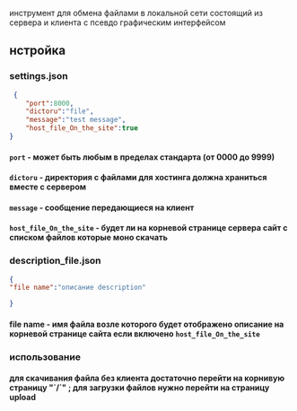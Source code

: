 инструмент для обмена файлами в локальной сети состоящий из сервера и клиента с псевдо графическим интерфейсом 
## нстройка
### settings.json

```json
 {
    "port":8000,
    "dictoru":"file",
    "message":"test message",
    "host_file_On_the_site":true 
}
```

#### `port` - может быть любым в пределах стандарта (от 0000 до 9999)
 
#### `dictoru` - директория с файлами для хостинга должна храниться вместе с сервером
 
#### `message` - сообщение передающиеся на клиент
 
#### `host_file_On_the_site` - будет ли на корневой странице сервера сайт с списком файлов которые моно скачать 

 
### description_file.json

```json
{
"file name":"описание description"

}
```
#### file name - имя файла возле которого будет отображено описание на корневой странице сайта если включено `host_file_On_the_site`

### использование

<h4>
для скачивания файла без клиента достаточно перейти на корнивую страницу "`/`" ;
для загрузки файлов нужно перейти на страницу upload
</h4>
